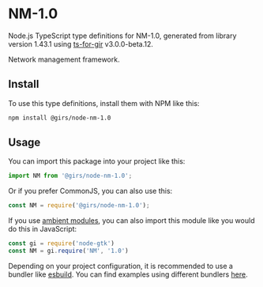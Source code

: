 
# NM-1.0

Node.js TypeScript type definitions for NM-1.0, generated from library version 1.43.1 using [ts-for-gir](https://github.com/gjsify/ts-for-gjs) v3.0.0-beta.12.

Network management framework.

## Install

To use this type definitions, install them with NPM like this:
```bash
npm install @girs/node-nm-1.0
```

## Usage

You can import this package into your project like this:
```ts
import NM from '@girs/node-nm-1.0';
```

Or if you prefer CommonJS, you can also use this:
```ts
const NM = require('@girs/node-nm-1.0');
```

If you use [ambient modules](https://github.com/gjsify/ts-for-gir/tree/main/packages/cli#ambient-modules), you can also import this module like you would do this in JavaScript:

```ts
const gi = require('node-gtk')
const NM = gi.require('NM', '1.0')
```

Depending on your project configuration, it is recommended to use a bundler like [esbuild](https://esbuild.github.io/). You can find examples using different bundlers [here](https://github.com/gjsify/ts-for-gir/tree/main/examples).